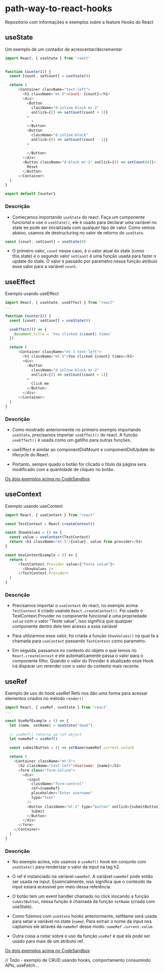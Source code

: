 # path-way-to-react-hooks
Repositório com informações e exemplos sobre a feature Hooks do React

## useState
Um exemplo de um contador de acrescentar/decrementar 

```js
import React, { useState } from "react"
...

function Counter1() {
  const [count, setCount] = useState(0)

  return (
      <Container className="text-left">
        <h1 className="mt-5">Count: {count}</h1>
        <div>
          <Button
            className="d-inline-block mr-2"
            onClick={() => setCount(count + 1)}
          >
            +
          </Button>
          <Button
            className="d-inline-block"
            onClick={() => setCount(count - 1)}
          >
            -
          </Button>
        </div>
        <Button className="d-block mt-2" onClick={() => setCount(0)}>
          Reset
        </Button>
      </Container>
  )
}

export default Counter1
```
### Descrição

- Começamos importando `useState` do react. Faça um componente funcional e use o `useState()`, ele é usado para declarar uma variável no state ee pode ser inicializada com qualquer tipo de valor. Como vemos abaixo, usamos de destructuring no valor de retorno do `useState`.

```js
const [count, setCount] = useState(0)
```

- O primeiro valor, `count` nesse caso, é o valor atual do state (como this.state) e o segundo valor `setCount` é uma função usada para fazer o update do state. O valor `0` passado por parametro nessa função atribuio esse valor para a variável `count`.


## useEffect
Exemplo usando useEffect

```js
import React, { useState, useEffect } from "react"
...

function Counter2() {
  const [count, setCount] = useState(0)

  useEffect(() => {
    document.title = `You clicked ${count} times`
  })

  return (
      <Container className="mt-3 text-left">
        <h1 className="mt-5">You clicked {count} times</h1>
        <div>
          <Button
            className="d-inline-block mr-2"
            onClick={() => setCount(count + 1)}
          >
            Click me
          </Button>
        </div>
      </Container>
  )
}
```

### Descrição

- Como mostrado anteriormente no primeiro exemplo importando `useState`, precisamos importar `useEffect()` do react. A funcão `useEffect()` é usada como um gatilho para outras funções.

- useEffect é similar ao componentDidMount e componentDidUpdate do lifecycle do React.

- Portanto, sempre quado o botão for clicado o titulo da página sera modificado com a quantidade de cliques no botão.

<a href="https://codesandbox.io/s/42r4rj4r29">Os dois exemplos acima no CodeSandbox</a>

## useContext
Exemplo usando useContext

```js
import React, { useContext } from "react"

const TestContext = React.createContext()

const ShowValues = () => {
  const value = useContext(TestContext)
  return <h1 className="mt-5">{value}, value from provider</h1>
}

const UseContextExample = () => {
  return (
      <TestContext.Provider value={"Teste value"}>
        <ShowValues />
      </TestContext.Provider>
  )
}
```

### Descrição

- Precisamos importar o `useContext` do react, no exemplo acima `TestContext` é criado usando `React.createContext()`. Foi usado o TestContext.Provider no componente funcional e uma propriedade `value` com o valor "Teste value", isso significa que qualquer componente dentro dele tem acesso a essa variável

- Para utilizarmos esse valor, foi criada a função `ShowValues()` na qual fa a chamada para `useContext` passando `TextContext` como parametro.

- Em seguida, passamos no contexto do objeto o que temos no `React.createContext` e ele automaticamente passa o valor para o componente filho. Quando o valor do Provider é atualizado esse Hook irá disparar um rerender com o valor do contexto mais recente.

## useRef
Exemplo de uso do hook useRef
Refs nos dão uma forma para acessar elementos criados no método `render()`

```js
import React, { useRef, useState } from "react"
...

const UseRefExample = () => {
  let [name, setName] = useState("dead")
  
  // useRef() retorna um ref object
  let nameRef = useRef()

  const submitButton = () => setName(nameRef.current.value)

  return (
    <Container className="mt-5">
      <h2 className="text-left">Username: {name}</h2>
      <form class="form-inline">
        <div>
          <input
            className="form-control"
            ref={nameRef}
            placeholder="Enter username"
            type="text"
          />
          <Button className="ml-2" type="button" onClick={submitButton}>
            Submit
          </Button>
        </div>
      </form>
    </Container>
  )
}

```

### Descrição

- No exemplo acima, nós usamos o `useRef()` hook em conjunto com `useState()` para renderizar o valor da input na tag h2.

- O ref é instanciado na variável `nameRef`. A variável `nameRef` pode então ser usada na input. Essencialmente, isso significa que o conteúdo da input estará acessivel por meio dessa referência.

- O botão tem um event handler chamado no click inocando a função `submitButton`, nessa função é chamada da função `setName` (criada com useState).

- Como fizemos com `useState` hooks anteriormente, setName será usada para setar a variável no state (`name`). Para extrair o nome da input nos captamos ele através da `nameRef` desse modo: `nameRef.current.value`.

- Outra coisa a notar sobre o uso da função `useRef` é que ela pode ser usado para mais de um atributo ref.

<a href="https://codesandbox.io/s/k5v954ko5o">Os dois exemplos acima no CodeSandbox</a>

// Todo - exemplo de CRUD usando hooks, comportamento consumindo APIs, useFetch...

